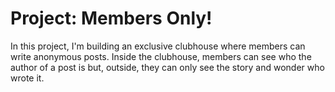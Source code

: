 # Project: Members Only!

In this project, I'm building an exclusive clubhouse where members can write anonymous posts. Inside the clubhouse, members can see who the author of a post is but, outside, they can only see the story and wonder who wrote it.

